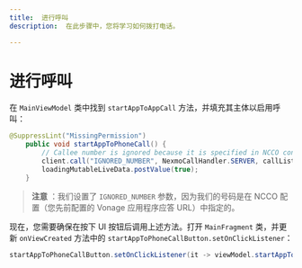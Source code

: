```yaml
---
title:  进行呼叫
description:  在此步骤中，您将学习如何拨打电话。

---
```


进行呼叫
====

在 `MainViewModel` 类中找到 `startAppToAppCall` 方法，并填充其主体以启用呼叫：

```java
@SuppressLint("MissingPermission")
    public void startAppToPhoneCall() {
        // Callee number is ignored because it is specified in NCCO config
        client.call("IGNORED_NUMBER", NexmoCallHandler.SERVER, callListener);
        loadingMutableLiveData.postValue(true);
    }
```

> **注意** ：我们设置了 `IGNORED_NUMBER` 参数，因为我们的号码是在 NCCO 配置（您先前配置的 Vonage 应用程序应答 URL）中指定的。

现在，您需要确保在按下 UI 按钮后调用上述方法。打开 `MainFragment` 类，并更新 `onViewCreated` 方法中的 `startAppToPhoneCallButton.setOnClickListener`：

```java
startAppToPhoneCallButton.setOnClickListener(it -> viewModel.startAppToPhoneCall());
```

